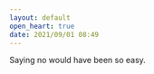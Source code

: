 ```yaml
---
layout: default
open_heart: true
date: 2021/09/01 08:49
---
```


Saying no would have been so easy.
